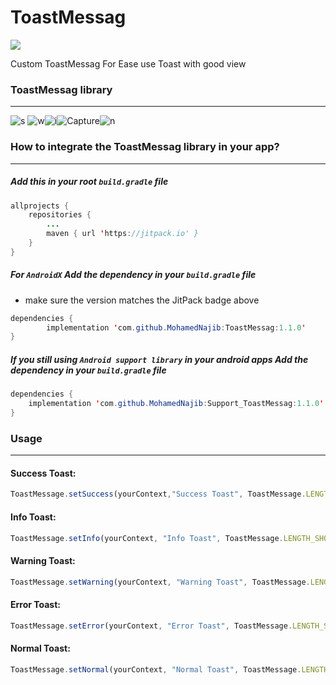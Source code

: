 # ToastMessag

[![](https://jitpack.io/v/MohamedNajib/ToastMessag.svg)](https://jitpack.io/#MohamedNajib/ToastMessag)

Custom ToastMessag For Ease use Toast with good view

### ToastMessag library
---
![s](https://user-images.githubusercontent.com/50467719/62870332-c943b300-bd19-11e9-8bea-c9ed680d565a.PNG) ![w](https://user-images.githubusercontent.com/50467719/62872678-42450980-bd1e-11e9-905c-82c1f0b92e9d.PNG)![i](https://user-images.githubusercontent.com/50467719/62872745-69034000-bd1e-11e9-8497-9be32e3c3922.PNG)![Capture](https://user-images.githubusercontent.com/50467719/62872776-78828900-bd1e-11e9-836a-26b978905914.PNG)![n](https://user-images.githubusercontent.com/50467719/62872808-86380e80-bd1e-11e9-8c0e-44152bf3af72.PNG)


### How to integrate the ToastMessag library in your app?
---

##### Add this in your root `build.gradle` file
```java
allprojects {
	repositories {
		...
		maven { url 'https://jitpack.io' }
	}
}
```

##### For `AndroidX` Add the dependency in your `build.gradle` file
  * make sure the version matches the JitPack badge above
```java
dependencies {
        implementation 'com.github.MohamedNajib:ToastMessag:1.1.0'
}
```
##### If you still using `Android support library` in your android apps Add the dependency in your `build.gradle` file
```java
dependencies {
	implementation 'com.github.MohamedNajib:Support_ToastMessag:1.1.0'
}
```


### Usage
---

#### Success Toast:
```javascript
ToastMessage.setSuccess(yourContext,"Success Toast", ToastMessage.LENGTH_LONG, true).show();
```

#### Info Toast:
```javascript
ToastMessage.setInfo(yourContext, "Info Toast", ToastMessage.LENGTH_SHORT, true).show();
```

#### Warning Toast:
```javascript
ToastMessage.setWarning(yourContext, "Warning Toast", ToastMessage.LENGTH_SHORT, true).show();
```

#### Error Toast:
```javascript
ToastMessage.setError(yourContext, "Error Toast", ToastMessage.LENGTH_SHORT, true).show();
```

#### Normal Toast:
```javascript
ToastMessage.setNormal(yourContext, "Normal Toast", ToastMessage.LENGTH_LONG).show();
```



